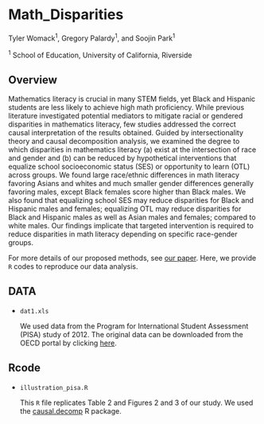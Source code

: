 # Math_Disparities

Tyler Womack<sup>1</sup>, Gregory Palardy<sup>1</sup>, and Soojin Park<sup>1</sup>

<sup>1</sup> School of Education, University of California, Riverside  

## Overview
Mathematics literacy is crucial in many STEM fields, yet Black and Hispanic students are less likely to achieve high math proficiency. While previous literature investigated potential mediators to mitigate racial or gendered disparities in mathematics literacy, few studies addressed the correct causal interpretation of the results obtained. Guided by intersectionality theory and causal decomposition analysis, we examined the degree to which disparities in mathematics literacy (a) exist at the intersection of race and gender and (b) can be reduced by hypothetical interventions that equalize school socioeconomic status (SES) or opportunity to learn (OTL) across groups. We found large race/ethnic differences in math literacy favoring Asians and whites and much smaller gender differences generally favoring males, except Black females score higher than Black males. We also found that equalizing school SES may reduce disparities for Black and Hispanic males and females; equalizing OTL may reduce disparities for Black and Hispanic males as well as Asian males and females; compared to white males. Our findings implicate that targeted intervention is required to reduce disparities in math literacy depending on specific race-gender groups.

For more details of our proposed methods, see [our paper](https://www.tandfonline.com/doi/full/10.1080/19345747.2024.2342850). Here, we provide `R` codes to reproduce our data analysis. 

## DATA

* `dat1.xls` 
  
  We used data from the Program for International Student Assessment (PISA) study of 2012. The original data can be downloaded from the OECD portal by clicking [here](https://www.oecd.org/pisa/data/).
  
## Rcode

* `illustration_pisa.R`
  
  This `R` file replicates Table 2 and Figures 2 and 3 of our study. We used the [causal.decomp](https://cran.r-project.org/web/packages/causal.decomp/index.html) R package. 
